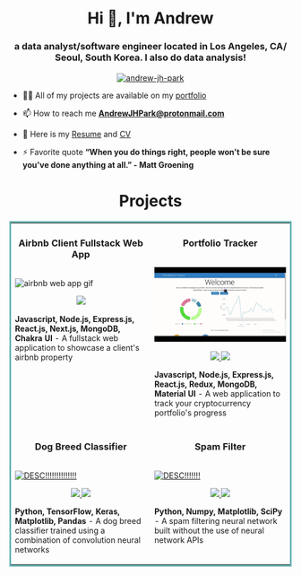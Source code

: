 <h1 align="center">Hi 👋, I'm Andrew</h1>
<h3 align="center">a data analyst/software engineer located in Los Angeles, CA/ Seoul, South Korea. I also do data analysis!</h3>
<p align="center">
<a href="https://linkedin.com/in/andrew-jh-park" target="blank"><img align="center" src="https://raw.githubusercontent.com/rahuldkjain/github-profile-readme-generator/master/src/images/icons/Social/linked-in-alt.svg" alt="andrew-jh-park" height="30" width="40" /></a>
</p>

- 👨‍💻 All of my projects are available on my [portfolio](https://andrewjpark.netlify.app/)

- 📫 How to reach me **AndrewJHPark@protonmail.com**

- 📄 Here is my [Resume](https://andrewjpark.netlify.app/assets/Resume%20-%20Andrew%20Park.pdf) and [CV](https://andrewjpark.netlify.app/assets/Andrew%20Park%20CV.pdf)


- ⚡ Favorite quote **“When you do things right, people won't be sure you've done anything at all.” - Matt Groening**

<!-- <h3 align="left">Connect with me:</h3> -->

<!-- <p><img align="center" src="https://github-readme-stats.vercel.app/api/top-langs?username=parkshub&show_icons=true&locale=en&layout=compact" alt="parkshub" /></p> -->

<!-- ![Codewars](https://github.r2v.ch/codewars?user=parkshub) -->


<h1 align="center">Projects</h1>
<table bordercolor="#66b2b2">
  
  <tr>
    <td width="50%" valign="top">
      <h3 align="center">Airbnb Client Fullstack Web App</h3>
        <br />
<!--         <a target="_blank" href="PROJECT 1 LINK!!!!!!!!!!!!!!!! MIGHT NOT WANT TO LINK HERE THOUGH"> -->
            <img src="images/Airbnb Website.gif" width="100%" alt="airbnb web app gif"/>
<!--         </a> -->
        <br />
        <p align="center">
          
  
  <a href="http://peculiarnestbnb.com/" target="_blank">
    <img src="https://img.shields.io/static/v1?label=|&message=WEBSITE&color=cdf998&style=plastic&logo=wordpress&logo-color=white"/>
  </a>
      </p>
        <p><strong>Javascript, Node.js, Express.js, React.js, Next.js, MongoDB, Chakra UI </strong> - A fullstack web application to showcase a client's airbnb property</p>
    </td>
    <td width="50%" valign="top">
      <h3 align="center">Portfolio Tracker</h3>
        <br />
<!--       <a target="_blank" href="PROJECT 2 LINK!!!!!!!!!!!! MIGHT NOT WANT TO LINK HERE THOUGH"> -->
            <img src="images/Portfolio Tracker Gif.gif" width="100%"  alt="Portfolio tracking web application gif"/>
<!--         </a> -->
        <br />
        <p align="center">
          
  <a href="https://github.com/parkshub/portfolio-tracker-part-2" target="_blank">
    <img src="https://img.shields.io/static/v1?label=|&message=REPO&color=23555f&style=plastic&logo=github&logo-color=white"/>
  </a>
  <a href="https://crypto-portfolio-tracker-61f20615e34f.herokuapp.com/" target="_blank">
    <img src="https://img.shields.io/static/v1?label=|&message=WEBSITE&color=cdf998&style=plastic&logo=wordpress&logo-color=white"/>
  </a>
      </p>
        <p><strong>Javascript, Node.js, Express.js, React.js, Redux, MongoDB, Material UI</strong> - A web application to track your cryptocurrency portfolio's progress</p>
    </td>
  </tr>
  
  <tr>
    <td width="50%" valign="top">
      <h3 align="center">Dog Breed Classifier</h3>
      <br />
        <a target="_blank" href="https://neural-network-breed-classifier.netlify.app/">
          <img src="images/Breed Classifier Gif.gif" width="100%" alt="DESC!!!!!!!!!!!!!!"/>
        </a>
      <br />
        <p align="center">
  <a href="https://github.com/parkshub/python-neural-network-dog-breed-classifier" target="_blank">
    <img src="https://img.shields.io/static/v1?label=|&message=REPO&color=23555f&style=plastic&logo=github&logo-color=white"/>
  </a>
  <a href="https://neural-network-breed-classifier.netlify.app/" target="_blank">
    <img src="https://img.shields.io/static/v1?label=|&message=WEBSITE&color=cdf998&style=plastic&logo=wordpress&logo-color=white"/>
  </a>
      </p>
        <p><strong>Python, TensorFlow, Keras, Matplotlib, Pandas</strong> - A dog breed classifier trained using a combination of convolution neural networks</p>
    </td>
    <td width="50%" valign="top">
      <h3 align="center">Spam Filter</h3>
        <br />
        <a target="_blank" href="https://github.com/parkshub/python-neural-network-spam-ham-classifier/blob/main/neural_network.ipynb">
          <img src="images/Spam Gif.gif" width="100%" alt="DESC!!!!!!!"/>
        </a>
        <br />
        <p align="center">
          
  <a href="https://github.com/parkshub/python-neural-network-spam-ham-classifier" target="_blank">
    <img src="https://img.shields.io/static/v1?label=|&message=REPO&color=23555f&style=plastic&logo=github&logo-color=white"/>
  </a>
  <a href="https://github.com/parkshub/python-neural-network-spam-ham-classifier/blob/main/neural_network.ipynb" target="_blank">
    <img src="https://img.shields.io/static/v1?label=|&message=WEBSITE&color=cdf998&style=plastic&logo=wordpress&logo-color=white"/>
  </a>
      </p>
        <p><strong>Python, Numpy, Matplotlib, SciPy</strong> - A spam filtering neural network built without the use of neural network APIs</p>
    </td>
  </tr>
</table>
